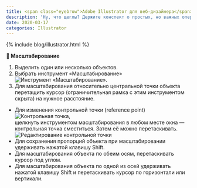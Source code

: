 ```yaml
---
title: <span class="eyebrow">Adobe Illustrator для веб-дизайнера</span> 2. Трансформация объектов
description: 'Ну, что щеглы? Держите конспект о простых, но важных операциях — увеличении и уменьшении графики в Illustrator’е.'
date: 2020-03-17
categories: Illustrator
---
```


{% include blog/illustrator.html %}

<p><strong>🔵 Масштабирование</strong></p>
<ol>
<li>Выделить один или несколько объектов.</li>
<li>Выбрать инструмент «Масштабирование» <img class="img is-inline" src="{{ site.assets }}/img/blog/2020/03-17/01-illustrator-scale-tool.png" alt="Инструмент «Масштабирование»">.</li>
<li>Для масштабирования относительно центральной точки объекта перетащить курсор (ограничительная рамка с&nbsp;этим инструментом скрыта) на&nbsp;нужное расстояние.</li>
</ol>
<ul>
<li>
Для изменения контрольной точки (reference point)
<img class="img is-inline" src="{{ site.assets }}/img/blog/2020/03-17/02-illustrator-reference-point.png" alt="Контрольная точка">,<br>
щелкнуть инструментом масштабирования в&nbsp;любом месте окна — контрольная точка сместиться. Затем её можно перетаскивать.
<img src="{{ site.assets }}/img/blog/2020/03-17/03-illustrator-reference-point-moving.png" alt="Редактирование контрольной точки">
</li>
<li>Для сохранения пропорций объекта при масштабировании удерживать нажатой клавишу Shift.</li>
<li>Для масштабирования объекта по&nbsp;обеим осям, перетаскивать курсор под углом.</li>
<li>Для масштабирования объекта по&nbsp;одной из&nbsp;осей удерживать нажатой клавишу Shift и&nbsp;перетаскивать курсор по&nbsp;горизонтали или вертикали.</li>
</ul>
